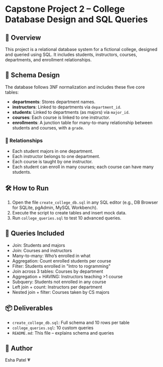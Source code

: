 # Capstone Project 2 – College Database Design and SQL Queries

## 📘 Overview

This project is a relational database system for a fictional college, designed and queried using SQL. It includes students, instructors, courses, departments, and enrollment relationships.

## 🧠 Schema Design

The database follows 3NF normalization and includes these five core tables:

- **departments**: Stores department names.
- **instructors**: Linked to departments via `department_id`.
- **students**: Linked to departments (as majors) via `major_id`.
- **courses**: Each course is linked to one instructor.
- **enrollments**: A junction table for many-to-many relationship between students and courses, with a `grade`.

### 🔗 Relationships

- Each student majors in one department.
- Each instructor belongs to one department.
- Each course is taught by one instructor.
- Each student can enroll in many courses; each course can have many students.

## 🛠️ How to Run

1. Open the file `create_college_db.sql` in any SQL editor (e.g., DB Browser for SQLite, pgAdmin, MySQL Workbench).
2. Execute the script to create tables and insert mock data.
3. Run `college_queries.sql` to test 10 advanced queries.

## 🧪 Queries Included

- Join: Students and majors
- Join: Courses and instructors
- Many-to-many: Who’s enrolled in what
- Aggregation: Count enrolled students per course
- Filter: Students enrolled in "Intro to rogramming"
- Join across 3 tables: Courses by department
- Aggregation + HAVING: Instructors teaching >1 course
- Subquery: Students not enrolled in any course
- Left join + count: Instructors per department
- Nested join + filter: Courses taken by CS majors

## 📦 Deliverables

- `create_college_db.sql`: Full schema and 10 rows per table
- `college_queries.sql`: 10 custom queries 
- `README.md`: This file – explains schema and queries

## 👤 Author

Esha Patel 💗
